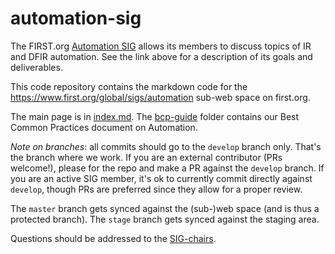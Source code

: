 # automation-sig

The FIRST.org [Automation SIG](https://www.first.org/global/sigs/automation) allows its members to discuss topics of IR and DFIR automation.
See the link above for a description of its goals and deliverables.

This code repository contains the markdown code for the https://www.first.org/global/sigs/automation sub-web space on first.org.

The main page is  in [index.md](index.md). 
The [bcp-guide](bcp-guide) folder contains our Best Common Practices document on Automation.

*Note on branches*: all commits should go to the `develop` branch only. That's the branch where we work.
If you are an external contributor (PRs welcome!), please for the repo and make a PR against the `develop` branch.
If you are an active SIG member, it's ok to currently commit directly against `develop`, though PRs are preferred since they allow for a proper review.

The `master` branch gets synced against the (sub-)web space (and is thus a protected branch).
The `stage` branch gets synced against the staging area.

Questions should be addressed to the [SIG-chairs](https://www.first.org/global/sigs/automation).

